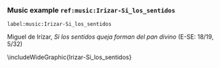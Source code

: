 ### Music example `ref:music:Irizar-Si_los_sentidos`
`label:music:Irizar-Si_los_sentidos`

Miguel de Irízar, *Si los sentidos queja forman del pan divino* (E-SE: 18/19,
5/32)
<!--- mm. -->

\includeWideGraphic{Irizar-Si_los_sentidos}

